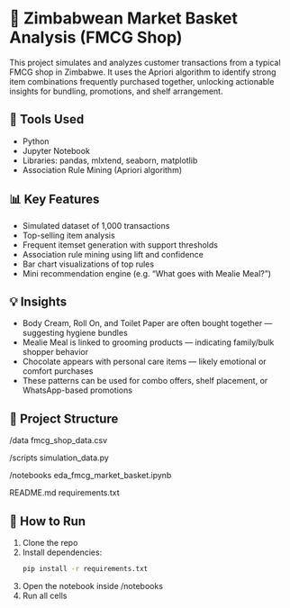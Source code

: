 # 🛒 Zimbabwean Market Basket Analysis (FMCG Shop)

This project simulates and analyzes customer transactions from a typical FMCG shop in Zimbabwe.
It uses the Apriori algorithm to identify strong item combinations frequently purchased together, unlocking actionable 
insights for bundling, promotions, and shelf arrangement.


## 🔧 Tools Used

- Python
- Jupyter Notebook
- Libraries: pandas, mlxtend, seaborn, matplotlib
- Association Rule Mining (Apriori algorithm)


## 📊 Key Features

- Simulated dataset of 1,000 transactions
- Top-selling item analysis
- Frequent itemset generation with support thresholds
- Association rule mining using lift and confidence
- Bar chart visualizations of top rules
- Mini recommendation engine (e.g. “What goes with Mealie Meal?”)


## 💡 Insights

- Body Cream, Roll On, and Toilet Paper are often bought together — suggesting hygiene bundles
- Mealie Meal is linked to grooming products — indicating family/bulk shopper behavior
- Chocolate appears with personal care items — likely emotional or comfort purchases
- These patterns can be used for combo offers, shelf placement, or WhatsApp-based promotions


## 📁 Project Structure

/data
fmcg_shop_data.csv

/scripts
simulation_data.py

/notebooks
eda_fmcg_market_basket.ipynb

README.md
requirements.txt


## 🚀 How to Run

1. Clone the repo
2. Install dependencies:
   ```bash
   pip install -r requirements.txt
   
3. Open the notebook inside /notebooks
4. Run all cells